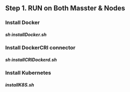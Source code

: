 
## Step 1. RUN on Both Masster & Nodes

### Install Docker

##### sh installDocker.sh

### Install DockerCRI connector

##### sh installCRIDockerd.sh

### Install Kubernetes

##### installK8S.sh
